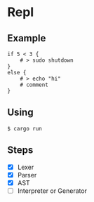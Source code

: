 # Repl

## Example

```
if 5 < 3 { 
    # > sudo shutdown
}
else {
    # > echo "hi"
    # comment
}
```

## Using

```
$ cargo run
```

## Steps

- [x] Lexer
- [x] Parser
- [x] AST
- [ ] Interpreter or Generator
